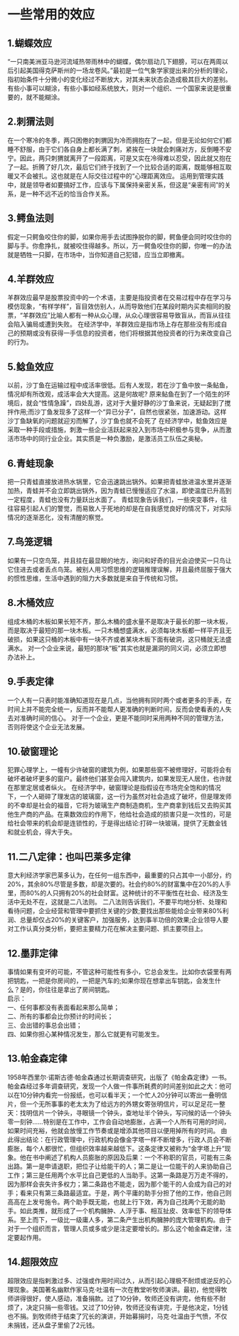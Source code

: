 # 一些常用的效应


<h2>1.蝴蝶效应</h2>
“一只南美洲亚马逊河流域热带雨林中的蝴蝶，偶尔扇动几下翅膀，可以在两周以后引起美国得克萨斯州的一场龙卷风。”最初是一位气象学家提出来的分析的理论，指初始条件十分微小的变化经过不断放大，对其未来状态会造成极其巨大的差别。有些小事可以糊涂，有些小事如经系统放大，则对一个组织、一个国家来说是很重要的，就不能糊涂。
<h2>2.刺猬法则</h2>
在一个寒冷的冬季，两只困倦的刺猬因为冷而拥抱在了一起，但是无论如何它们都睡不舒服，由于它们各自身上都长满了刺，紧挨在一块就会刺痛对方，反倒睡不安宁。因此，两只刺猬就离开了一段距离，可是又实在冷得难以忍受，因此就又抱在了一起。折腾了好几次，最后它们终于找到了一个比较合适的距离，既能够相互取暖又不会被扎。这也就是在人际交往过程中的“心理距离效应。
运用到管理实践中，就是领导者如要搞好工作，应该与下属保持亲密关系，但这是“亲密有间”的关系，是一种不远不近的恰当合作关系。
<h2>3.鳄鱼法则</h2>
假定一只鳄鱼咬住你的脚，如果你用手去试图挣脱你的脚，鳄鱼便会同时咬住你的脚与手。你愈挣扎，就被咬住得越多。所以，万一鳄鱼咬住你的脚，你唯一的办法就是牺牲一只脚，在市场中，当你知道自己犯错，应当立即撤离。
<h2>4.羊群效应</h2>
羊群效应最早是股票投资中的一个术语，主要是指投资者在交易过程中存在学习与模仿现象，“有样学样”，盲目效仿别人，从而导致他们在某段时期内买卖相同的股票，“羊群效应”比喻人都有一种从众心理，从众心理很容易导致盲从，而盲从往往会陷入骗局或遭到失败。
在经济学中，羊群效应是指市场上存在那些没有形成自己的预期或没有获得一手信息的投资者，他们将根据其他投资者的行为来改变自己的行为。
<h2>5.鲶鱼效应</h2>
以前，沙丁鱼在运输过程中成活率很低。后有人发现，若在沙丁鱼中放一条鲇鱼，情况却有所改观，成活率会大大提高。这是何故呢?
原来鲇鱼在到了一个陌生的环境后，就会“性情急躁”，四处乱游，这对于大量好静的沙丁鱼来说，无疑起到了搅拌作用;而沙丁鱼发现多了这样一个“异已分子”，自然也很紧张，加速游动。这样沙丁鱼缺氧的问题就迎刃而解了，沙丁鱼也就不会死了
在经济学中，鲶鱼效应是采取一种手段或措施，刺激一些企业活跃起来投入到市场中积极参与竞争，从而激活市场中的同行业企业。其实质是一种负激励，是激活员工队伍之奥秘。
<h2>6.青蛙现象</h2>
把一只青蛙直接放进热水锅里，它会迅速跳出锅外。如果把青蛙放进温水里并逐渐加热，青蛙并不会立即跳出锅外，因为青蛙已慢慢适应了水温，即使温度已升高到一定程度，青蛙也没有力量跃出水面了。
青蛙现象告诉我们，一些突变事件，往往容易引起人们的警觉，而易致人于死地的却是在自我感觉良好的情况下，对实际情况的逐渐恶化，没有清醒的察觉。
<h2>7.鸟笼逻辑</h2>
如果有一只空鸟笼，并且挂在最显眼的地方，询问和好奇的目光会迫使买一只鸟让它住进去或者丢点鸟笼。被别人用习惯思维的逻辑推理误解，并且最终屈服于强大的惯性思维，生活中遇到的阻力大多数就是来自于传统和习惯。
<h2>8.木桶效应</h2>
组成木桶的木板如果长短不齐，那么木桶的盛水量不是取决于最长的那一块木板，而是取决于最短的那一块木板。一只木桶想盛满水，必须每块木板都一样平齐且无破损，如果这只桶的木板中有一块不齐或者某块木板下面有破洞，这只桶就无法盛满水。
对一个企业来说，最短的那块“板”其实也就是漏洞的同义词，必须立即想办法补上。
<h2>9.手表定律</h2>
一个人有一只表时能准确知道现在是几点，当他拥有同时两个或者更多的手表，在时间上并不能完全统一，反而并不能帮人更准确的判断时间，反而会使看表的人失去对准确时间的信心。
对于一个企业，更是不能同时采用两种不同的管理方法，否则将使这个企业无法发展。
<h2>10.破窗理论</h2>
犯罪心理学上，一幢有少许破窗的建筑为例，如果那些窗不被修理好，可能将会有破坏者破坏更多的窗户。最终他们甚至会闯入建筑内，如果发现无人居住，也许就在那里定居或者纵火。
在经济学中，破窗理论是指假设在市场完全饱和的情况下，一个人砸碎了理发店的玻璃窗，这一行为虽然对社会造成了破坏，但是理发师的不幸却是社会的福音，它将为玻璃生产商制造商机，生产商拿到钱后又去购买其他生产商的产品。在乘数效应的作用下，他给社会造成的损害只是一次性的，可是给社会带来的机会却是连锁性的，于是得出结论:打碎一块玻璃，提供了无数金钱和就业机会，得大于失。
<h2>11.二八定律：也叫巴莱多定律</h2>
意大利经济学家巴莱多认为，在任何一组东西中，最重要的只占其中一小部分，约20%，其余80%尽管是多数，却是次要的。社会约80%的财富集中在20%的人手里，而80%的人只拥有20%的社会财富。这种统计的不平衡性在社会、经济及生活中无处不在，这就是二八法则。
二八法则告诉我们，不要平均地分析、处理和看待问题，企业经营和管理中要抓住关键的少数;要找出那些能给企业带来80%利润、总量却仅占20%的关键客户，加强服务，达到事半功倍的效果;企业领导人要对工作认真分类分析，要把主要精力花在解决主要问题、抓主要项目上。
<h2>12.墨菲定律</h2>
事情如果有变坏的可能，不管这种可能性有多小，它总会发生。比如你衣袋里有两把钥匙，一把是你房间的，一把是汽车的;如果你现在想拿出车钥匙，会发生什么？是的，你往往是拿出了房间钥匙。<br>
启示：<br>
一、任何事都没有表面看起来那么简单；<br>
二、所有的事都会比你预计的时间长；<br>
三、会出错的事总会出错；<br>
四、如果你担心某种情况发生，那么它就更有可能发生。<br>
<h2>13.帕金森定律</h2>
1958年西里尔·诺斯古德·帕金森通过长期调查研究，出版了《帕金森定律》一书。帕金森经过多年调查研究，发现一个人做一件事所耗费的时间差别如此之大：他可以在10分钟内看完一份报纸，也可以看半天；一个忙人20分钟可以寄出一叠明信片，但一个无所事事的老太太为了给远方的外甥女寄张明信片，可以足足花一整天：找明信片一个钟头，寻眼镜一个钟头，查地址半个钟头，写问候的话一个钟头零一刻钟……特别是在工作中，工作会自动地膨胀，占满一个人所有可用的时间，如果时间充裕，他就会放慢工作节奏或是增添其他项目以便用掉所有的时间。
由此得出结论：在行政管理中，行政机构会像金字塔一样不断增多，行政人员会不断膨胀，每个人都很忙，但组织效率越来越低下。这条定律又被称为“金字塔上升”现象。他在书中阐述了机构人员膨胀的原因及后果：一个不称职的官员，可能有三条出路。第一是申请退职，把位子让给能干的人；第二是让一位能干的人来协助自己工作；第三是任用两个水平比自己更低的人当助手。这第一条路是万万走不得的，因为那样会丧失许多权力；第二条路也不能走，因为那个能干的人会成为自己的对手；看来只有第三条路最适宜。于是，两个平庸的助手分担了他的工作，他自己则高高在上发号施令。两个助手既无能，也就上行下效，再为自己找两个无能的助手。如此类推，就形成了一个机构臃肿、人浮于事、相互扯皮、效率低下的领导体系。至上而下，一级比一级庸人多，第二条产生出机构臃肿的庞大管理机构。由于对于一个组织而言，管理人员或多或少是注定要增长的。那么这个帕金森定律，注定要起作用。
<h2>14.超限效应</h2>
超限效应是指剌激过多、过强或作用时间过久，从而引起心理极不耐烦或逆反的心理现象。美国著名幽默作家马克·吐温有一次在教堂听牧师演讲。最初，他觉得牧师讲得很好，使人感动，准备捐款。过了10分钟，牧师还没有讲完，他有些不耐烦了，决定只捐一些零钱。又过了10分钟，牧师还没有讲完，于是他决定，1分钱也不捐。到牧师终于结束了冗长的演讲，开始募捐时，马克·吐温由于气愤，不仅未捐钱，还从盘子里偷了2元钱。
